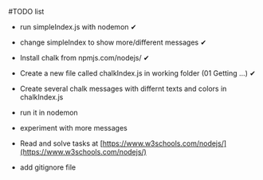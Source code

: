 #TODO list

* run simpleIndex.js with nodemon ✔
* change simpleIndex to show more/different messages ✔

* Install chalk from npmjs.com/nodejs/ ✔
* Create a new file called chalkIndex.js in working folder (01 Getting ...) ✔
* Create several chalk messages with differnt texts and colors in chalkIndex.js
* run it in nodemon
* experiment with more messages

* Read and solve tasks at [https://www.w3schools.com/nodejs/](https://www.w3schools.com/nodejs/)

* add gitignore file